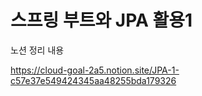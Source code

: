 # 스프링 부트와 JPA 활용1

노션 정리 내용

https://cloud-goal-2a5.notion.site/JPA-1-c57e37e549424345aa48255bda179326